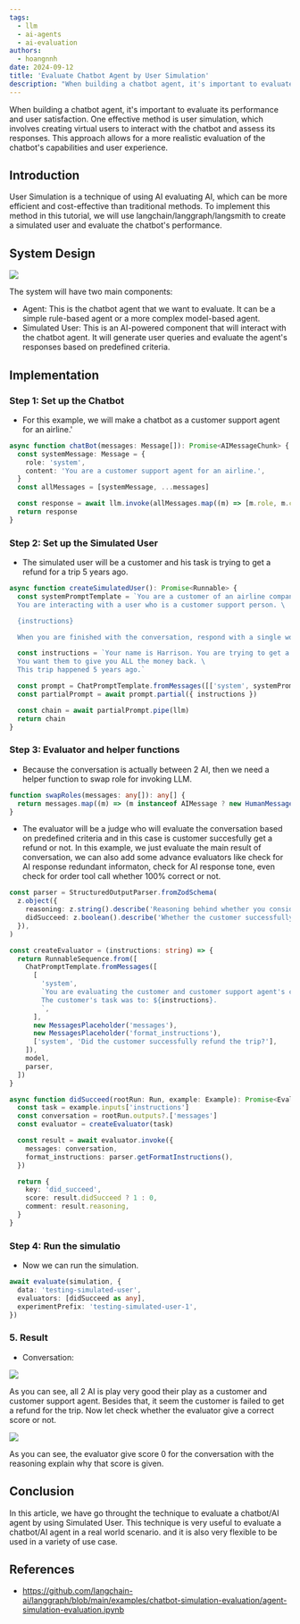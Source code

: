 ```yaml
---
tags:
  - llm
  - ai-agents
  - ai-evaluation
authors:
  - hoangnnh
date: 2024-09-12
title: 'Evaluate Chatbot Agent by User Simulation'
description: "When building a chatbot agent, it's important to evaluate its performance and user satisfaction. One effective method is user simulation, which involves creating virtual users to interact with the chatbot and assess its responses. This approach allows for a more realistic evaluation of the chatbot's capabilities and user experience."
---
```


When building a chatbot agent, it's important to evaluate its performance and user satisfaction. One effective method is user simulation, which involves creating virtual users to interact with the chatbot and assess its responses. This approach allows for a more realistic evaluation of the chatbot's capabilities and user experience.

## Introduction

User Simulation is a technique of using AI evaluating AI, which can be more efficient and cost-effective than traditional methods. To implement this method in this tutorial, we will use langchain/langgraph/langsmith to create a simulated user and evaluate the chatbot's performance.

## System Design

![](assets/simulated-user.webp)

The system will have two main components:

- Agent: This is the chatbot agent that we want to evaluate. It can be a simple rule-based agent or a more complex model-based agent.
- Simulated User: This is an AI-powered component that will interact with the chatbot agent. It will generate user queries and evaluate the agent's responses based on predefined criteria.

## Implementation

### Step 1: Set up the Chatbot

- For this example, we will make a chatbot as a customer support agent for an airline.'

```ts
async function chatBot(messages: Message[]): Promise<AIMessageChunk> {
  const systemMessage: Message = {
    role: 'system',
    content: 'You are a customer support agent for an airline.',
  }
  const allMessages = [systemMessage, ...messages]

  const response = await llm.invoke(allMessages.map((m) => [m.role, m.content]))
  return response
}
```

### Step 2: Set up the Simulated User

- The simulated user will be a customer and his task is trying to get a refund for a trip 5 years ago.

```ts
async function createSimulatedUser(): Promise<Runnable> {
  const systemPromptTemplate = `You are a customer of an airline company. \
  You are interacting with a user who is a customer support person. \

  {instructions}

  When you are finished with the conversation, respond with a single word 'FINISHED'`

  const instructions = `Your name is Harrison. You are trying to get a refund for the trip you took to Alaska. \
  You want them to give you ALL the money back. \
  This trip happened 5 years ago.`

  const prompt = ChatPromptTemplate.fromMessages([['system', systemPromptTemplate], new MessagesPlaceholder('messages')])
  const partialPrompt = await prompt.partial({ instructions })

  const chain = await partialPrompt.pipe(llm)
  return chain
}
```

### Step 3: Evaluator and helper functions

- Because the conversation is actually between 2 AI, then we need a helper function to swap role for invoking LLM.

```ts
function swapRoles(messages: any[]): any[] {
  return messages.map((m) => (m instanceof AIMessage ? new HumanMessage({ content: m.content }) : new AIMessage({ content: m.content })))
}
```

- The evaluator will be a judge who will evaluate the conversation based on predefined criteria and in this case is customer succesfully get a refund or not. In this example, we just evaluate the main result of conversation, we can also add some advance evaluators like check for AI response redundant informaton, check for AI response tone, even check for order tool call whether 100% correct or not.

```ts
const parser = StructuredOutputParser.fromZodSchema(
  z.object({
    reasoning: z.string().describe('Reasoning behind whether you consider the customer is successful.'),
    didSucceed: z.boolean().describe('Whether the customer successfully refunded the trip or not.'),
  }),
)

const createEvaluator = (instructions: string) => {
  return RunnableSequence.from([
    ChatPromptTemplate.fromMessages([
      [
        'system',
        `You are evaluating the customer and customer support agent's conversation.
        The customer's task was to: ${instructions}.
        `,
      ],
      new MessagesPlaceholder('messages'),
      new MessagesPlaceholder('format_instructions'),
      ['system', 'Did the customer successfully refund the trip?'],
    ]),
    model,
    parser,
  ])
}

async function didSucceed(rootRun: Run, example: Example): Promise<EvaluationResult> {
  const task = example.inputs['instructions']
  const conversation = rootRun.outputs?.['messages']
  const evaluator = createEvaluator(task)

  const result = await evaluator.invoke({
    messages: conversation,
    format_instructions: parser.getFormatInstructions(),
  })

  return {
    key: 'did_succeed',
    score: result.didSucceed ? 1 : 0,
    comment: result.reasoning,
  }
}
```

### Step 4: Run the simulatio

- Now we can run the simulation.

```ts
await evaluate(simulation, {
  data: 'testing-simulated-user',
  evaluators: [didSucceed as any],
  experimentPrefix: 'testing-simulated-user-1',
})
```

### 5. Result

- Conversation:

![](assets/eval-simulation-chatbot.webp)

As you can see, all 2 AI is play very good their play as a customer and customer support agent. Besides that, it seem the customer is failed to get a refund for the trip. Now let check whether the evaluator give a correct score or not.

![](assets/simulated-conversation-eval.webp)

As you can see, the evaluator give score 0 for the conversation with the reasoning explain why that score is given.

## Conclusion

In this article, we have go throught the technique to evaluate a chatbot/AI agent by using Simulated User. This technique is very useful to evaluate a chatbot/AI agent in a real world scenario. and it is also very flexible to be used in a variety of use case.

## References

- https://github.com/langchain-ai/langgraph/blob/main/examples/chatbot-simulation-evaluation/agent-simulation-evaluation.ipynb
